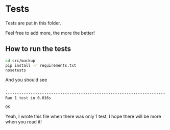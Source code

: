 # Tests

Tests are put in this folder.

Feel free to add more, the more the better!

## How to run the tests

```bash
cd src/mackup
pip install -r requirements.txt
nosetests
```

And you should see

```
.
----------------------------------------------------------------------
Ran 1 test in 0.016s

OK
```

Yeah, I wrote this file when there was only 1 test, I hope there will be more
when you read it!
